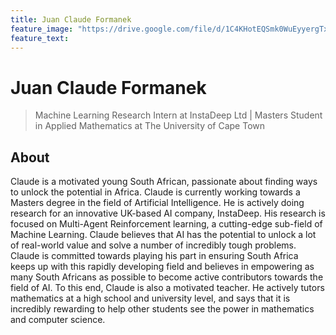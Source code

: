 ```yaml
---
title: Juan Claude Formanek
feature_image: "https://drive.google.com/file/d/1C4KHotEQSmk0WuEyyergTxA8qmSSAVU-/view?usp=sharing"
feature_text:
---
```


# Juan Claude Formanek
> Machine Learning Research Intern at InstaDeep Ltd | Masters Student in Applied Mathematics at The University of Cape Town

## About
Claude is a motivated young South African, passionate about finding ways to unlock the potential in Africa. Claude is currently working towards a Masters degree in the field of Artificial Intelligence. He is actively doing research for an innovative UK-based AI company, InstaDeep. His research is focused on Multi-Agent Reinforcement learning, a cutting-edge sub-field of Machine Learning. Claude believes that AI has the potential to unlock a lot of real-world value and solve a number of incredibly tough problems. Claude is committed towards playing his part in ensuring South Africa keeps up with this rapidly developing field and believes in empowering as many South Africans as possible to become active contributors towards the field of AI. To this end, Claude is also a motivated teacher. He actively tutors mathematics at a high school and university level, and says that it is incredibly rewarding to help other students see the power in mathematics and computer science.
